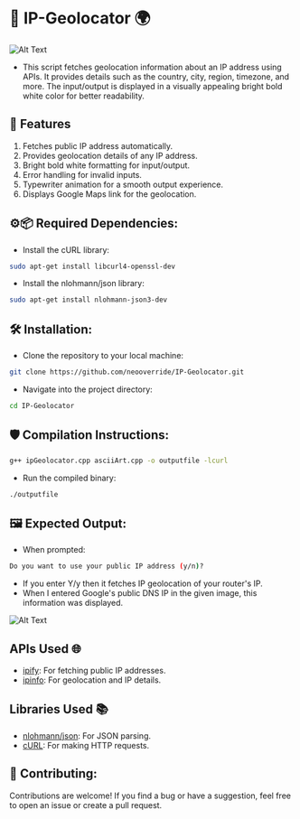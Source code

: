 # 📍 IP-Geolocator 🌍

![Alt Text](https://github.com/NeoOverride/IP-Geolocator/blob/main/image.png)

- This script fetches geolocation information about an IP address using APIs. It provides details such as the country, city, region, timezone, and more. The input/output is displayed in a visually appealing bright bold white color for better readability.

## 🚀 Features 
1. Fetches public IP address automatically.
2. Provides geolocation details of any IP address.
3. Bright bold white formatting for input/output.
4. Error handling for invalid inputs.
5. Typewriter animation for a smooth output experience.
6. Displays Google Maps link for the geolocation.

## ⚙️📦 Required Dependencies:
- Install the cURL library:
```bash
sudo apt-get install libcurl4-openssl-dev
```
- Install the nlohmann/json library:
```bash
sudo apt-get install nlohmann-json3-dev
```
## 🛠️ Installation:
- Clone the repository to your local machine:
```bash
git clone https://github.com/neooverride/IP-Geolocator.git
```
- Navigate into the project directory:
```bash
cd IP-Geolocator
```
## 🛡️ Compilation Instructions:
```bash
g++ ipGeolocator.cpp asciiArt.cpp -o outputfile -lcurl
```
- Run the compiled binary:
```bash
./outputfile
```
## 🖼️ Expected Output:
- When prompted:
```bash
Do you want to use your public IP address (y/n)?
```
- If you enter Y/y then it fetches IP geolocation of your router's IP.
- When I entered Google's public DNS IP in the given image, this information was displayed.

![Alt Text](https://github.com/x4ldr1t89z/IP-Geolocator/blob/main/image_.png)

## APIs Used 🌐

- [ipify](https://www.ipify.org/): For fetching public IP addresses.
- [ipinfo](https://ipinfo.io/): For geolocation and IP details.

## Libraries Used 📚

- [nlohmann/json](https://github.com/nlohmann/json): For JSON parsing.
- [cURL](https://curl.se/): For making HTTP requests.


## 🤝 Contributing:
Contributions are welcome! If you find a bug or have a suggestion, feel free to open an issue or create a pull request.
